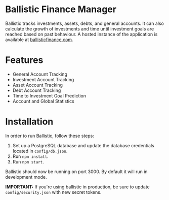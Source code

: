 Ballistic Finance Manager
=======

Ballistic tracks investments, assets, debts, and general accounts. It can also calculate the growth of investments and time until investment goals are reached based on past behaviour. A hosted instance of the application is available at [ballisticfinance.com](https://ballisticfinance.com/).

Features
=====

* General Account Tracking
* Investment Account Tracking
* Asset Account Tracking
* Debt Account Tracking
* Time to Investment Goal Prediction
* Account and Global Statistics

Installation
=======

In order to run Ballistic, follow these steps:

1. Set up a PostgreSQL database and update the database credentials located in `config/db.json`.
2. Run `npm install`.
3. Run `npm start`.

Ballistic should now be running on port 3000. By default it will run in development mode.

**IMPORTANT:** If you're using ballistic in production, be sure to update `config/security.json` with new secret tokens.